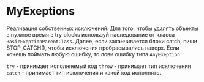 # MyExeptions

Реализация собственных исключений. Для того, чтобы удалять объекты в нужное время в try blocks используй наследование от класса
`BasicExeptionParentClass`. Далее, если заканчивается блоки catch, пиши STOP_CATCH(), чтобы исключения пробрасывались наверх.
Если хочешь поймать любую ошибку, то лови ошибку типа `AnyExeption`

`try` - принимает исполняемый код
`throw` - принимает тип исключения
`catch` - принимает тип исключения и какой код исполнять.
